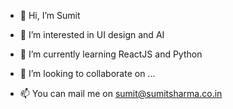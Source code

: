 - 👋 Hi, I’m Sumit

- 👀 I’m interested in UI design and AI

- 🌱 I’m currently learning ReactJS and Python

- 💞️ I’m looking to collaborate on ...

- 📫 You can mail me on sumit@sumitsharma.co.in

<!---
sumitshar/sumitshar is a ✨ special ✨ repository because its `README.md` (this file) appears on your GitHub profile.
You can click the Preview link to take a look at your changes.
--->
